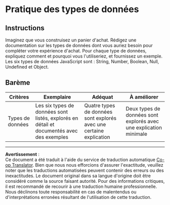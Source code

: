 <!--
CO_OP_TRANSLATOR_METADATA:
{
  "original_hash": "de0ec12c337394806425c7fd2f003b62",
  "translation_date": "2025-10-03T08:24:24+00:00",
  "source_file": "2-js-basics/1-data-types/assignment.md",
  "language_code": "fr"
}
-->
# Pratique des types de données

## Instructions

Imaginez que vous construisez un panier d'achat. Rédigez une documentation sur les types de données dont vous auriez besoin pour compléter votre expérience d'achat. Pour chaque type de données, expliquez comment et pourquoi vous l'utiliseriez, et fournissez un exemple. Les six types de données JavaScript sont : String, Number, Boolean, Null, Undefined et Object.

## Barème

Critères | Exemplaire | Adéquat | À améliorer
--- | --- | --- | --- |
Types de données | Les six types de données sont listés, explorés en détail et documentés avec des exemples | Quatre types de données sont explorés avec une certaine explication | Deux types de données sont explorés avec une explication minimale |

---

**Avertissement** :  
Ce document a été traduit à l'aide du service de traduction automatique [Co-op Translator](https://github.com/Azure/co-op-translator). Bien que nous nous efforcions d'assurer l'exactitude, veuillez noter que les traductions automatisées peuvent contenir des erreurs ou des inexactitudes. Le document original dans sa langue d'origine doit être considéré comme la source faisant autorité. Pour des informations critiques, il est recommandé de recourir à une traduction humaine professionnelle. Nous déclinons toute responsabilité en cas de malentendus ou d'interprétations erronées résultant de l'utilisation de cette traduction.